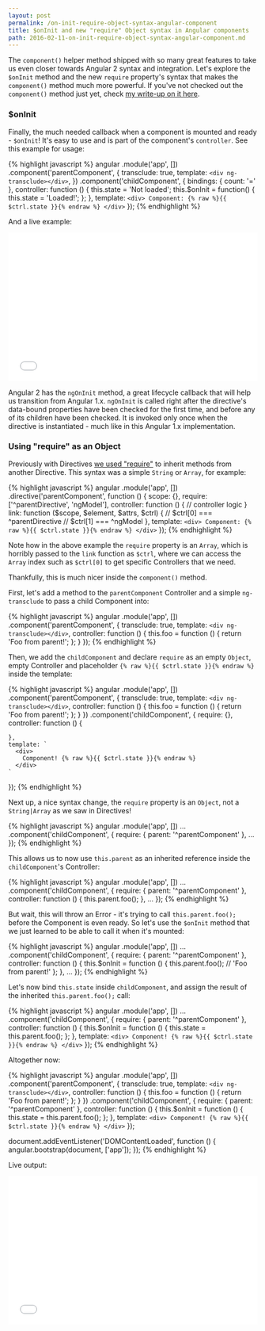 ```yaml
---
layout: post
permalink: /on-init-require-object-syntax-angular-component
title: $onInit and new "require" Object syntax in Angular components
path: 2016-02-11-on-init-require-object-syntax-angular-component.md
---
```


The `component()` helper method shipped with so many great features to take us even closer towards Angular 2 syntax and integration. Let's explore the `$onInit` method and the new `require` property's syntax that makes the `component()` method much more powerful. If you've not checked out the `component()` method just yet, check [my write-up on it here](/exploring-the-angular-1-5-component-method).

### $onInit

Finally, the much needed callback when a component is mounted and ready - `$onInit`! It's easy to use and is part of the component's `controller`. See this example for usage:

{% highlight javascript %}
angular
  .module('app', [])
  .component('parentComponent', {
    transclude: true,
    template: `
      <div ng-transclude></div>
    `,
  })
  .component('childComponent', {
    bindings: {
      count: '='
    },
    controller: function () {
      this.state = 'Not loaded';
      this.$onInit = function() {
        this.state = 'Loaded!';
      };
    },
    template: `
      <div>
        Component: {% raw %}{{ $ctrl.state }}{% endraw %}
      </div>
    `
  });
{% endhighlight %}

And a live example:

<iframe width="100%" height="300" src="//jsfiddle.net/toddmotto/f1y8u4yj/embedded/result,js,html" allowfullscreen="allowfullscreen" frameborder="0"></iframe>

Angular 2 has the `ngOnInit` method, a great lifecycle callback that will help us transition from Angular 1.x. `ngOnInit` is called right after the directive's data-bound properties have been checked for the first time, and before any of its children have been checked. It is invoked only once when the directive is instantiated - much like in this Angular 1.x implementation.

### Using "require" as an Object

Previously with Directives [we used "require"](/directive-to-directive-communication-with-require) to inherit methods from another Directive. This syntax was a simple `String` or `Array`, for example:

{% highlight javascript %}
angular
  .module('app', [])
  .directive('parentComponent', function () {
    scope: {},
    require: ['^parentDirective', 'ngModel'],
    controller: function () {
      // controller logic
    }
    link: function ($scope, $element, $attrs, $ctrl) {
      // $ctrl[0] === ^parentDirective
      // $ctrl[1] === ^ngModel
    },
    template: `
      <div>
        Component: {% raw %}{{ $ctrl.state }}{% endraw %}
      </div>
    `
  });
{% endhighlight %}

Note how in the above example the `require` property is an `Array`, which is horribly passed to the `link` function as `$ctrl`, where we can access the `Array` index such as `$ctrl[0]` to get specific Controllers that we need.

Thankfully, this is much nicer inside the `component()` method.

First, let's add a method to the `parentComponent` Controller and a simple `ng-transclude` to pass a child Component into:

{% highlight javascript %}
angular
  .module('app', [])
  .component('parentComponent', {
    transclude: true,
    template: `
      <div ng-transclude></div>
    `,
    controller: function () {
      this.foo = function () {
        return 'Foo from parent!';
      };
    }
  });
{% endhighlight %}

Then, we add the `childComponent` and declare `require` as an empty `Object`, empty Controller and placeholder `{% raw %}{{ $ctrl.state }}{% endraw %}` inside the template:

{% highlight javascript %}
angular
  .module('app', [])
  .component('parentComponent', {
    transclude: true,
    template: `
      <div ng-transclude></div>
    `,
    controller: function () {
      this.foo = function () {
        return 'Foo from parent!';
      };
    }
  })
  .component('childComponent', {
    require: {},
    controller: function () {
      
    },
    template: `
      <div>
        Component! {% raw %}{{ $ctrl.state }}{% endraw %}
      </div>
    `
  });
{% endhighlight %}

Next up, a nice syntax change, the `require` property is an `Object`, not a `String|Array` as we saw in Directives!

{% highlight javascript %}
angular
  .module('app', [])
  ...
  .component('childComponent', {
    require: {
      parent: '^parentComponent'
    },
    ...
  });
{% endhighlight %}

This allows us to now use `this.parent` as an inherited reference inside the `childComponent`'s Controller:

{% highlight javascript %}
angular
  .module('app', [])
  ...
  .component('childComponent', {
    require: {
      parent: '^parentComponent'
    },
    controller: function () {
      this.parent.foo();
    },
    ...
  });
{% endhighlight %}

But wait, this will throw an Error - it's trying to call `this.parent.foo();` before the Component is even ready. So let's use the `$onInit` method that we just learned to be able to call it when it's mounted:

{% highlight javascript %}
angular
  .module('app', [])
  ...
  .component('childComponent', {
    require: {
      parent: '^parentComponent'
    },
    controller: function () {
      this.$onInit = function () {
        this.parent.foo(); // 'Foo from parent!'
      };
    },
    ...
  });
{% endhighlight %}

Let's now bind `this.state` inside `childComponent`, and assign the result of the inherited `this.parent.foo();` call:

{% highlight javascript %}
angular
  .module('app', [])
  ...
  .component('childComponent', {
    require: {
      parent: '^parentComponent'
    },
    controller: function () {
      this.$onInit = function () {
        this.state = this.parent.foo();
      };
    },
    template: `
      <div>
        Component! {% raw %}{{ $ctrl.state }}{% endraw %}
      </div>
    `
  });
{% endhighlight %}

Altogether now:

{% highlight javascript %}
angular
  .module('app', [])
  .component('parentComponent', {
    transclude: true,
    template: `
      <div ng-transclude></div>
    `,
    controller: function () {
      this.foo = function () {
        return 'Foo from parent!';
      };
    }
  })
  .component('childComponent', {
    require: {
      parent: '^parentComponent'
    },
    controller: function () {
      this.$onInit = function () {
        this.state = this.parent.foo();
      };
    },
    template: `
      <div>
        Component! {% raw %}{{ $ctrl.state }}{% endraw %}
      </div>
    `
  });

document.addEventListener('DOMContentLoaded', function () {
  angular.bootstrap(document, ['app']);
});
{% endhighlight %}

Live output:

<iframe width="100%" height="300" src="//jsfiddle.net/toddmotto/zz21eh4k/embedded/result,js,html" allowfullscreen="allowfullscreen" frameborder="0"></iframe>
